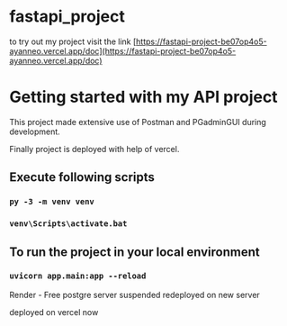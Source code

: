 # fastapi_project
 to try out my project visit the link [https://fastapi-project-be07op4o5-ayanneo.vercel.app/doc](https://fastapi-project-be07op4o5-ayanneo.vercel.app/doc)

 # Getting started with my API project
 
 This project made extensive use of Postman and PGadminGUI during development.

 Finally project is deployed with help of vercel.

 ## Execute following scripts

 ### `py -3 -m venv venv`

 ### `venv\Scripts\activate.bat`

 ## To run the project in your local environment 

 ### `uvicorn app.main:app --reload`

 Render - Free postgre server suspended
 redeployed on new server
 
 deployed on vercel now
